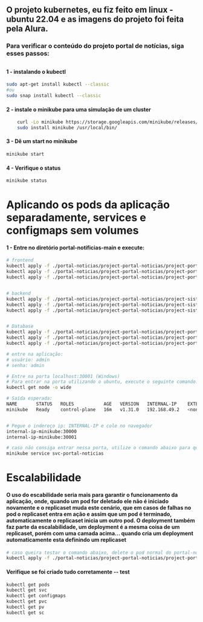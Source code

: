 ## O projeto kubernetes, eu fiz feito em linux - ubuntu 22.04 e as imagens do projeto foi feita pela Alura. 

### Para verificar o conteúdo do projeto portal de notícias, siga esses passos:
##


#### 1 - instalando o kubectl
```Bash
sudo apt-get install kubectl --classic
#ou
sudo snap install kubectl --classic
```


#### 2 - instale o minikube para uma simulação de um cluster
```Bash
    curl -Lo minikube https://storage.googleapis.com/minikube/releases/v1.12.1/minikube-linux-amd64 \ && chmod +x minikube
    sudo install minikube /usr/local/bin/
```

#### 3 - Dê um start no minikube
```Bash
minikube start
```
#### 4 - Verifique o status 
```Bash
minikube status
```


# Aplicando os pods da aplicação separadamente, services e configmaps sem volumes

#### 1 - Entre no diretório portal-notificias-main e execute:

```Bash 
# frontend
kubectl apply -f ./portal-noticias/project-portal-noticias/project-portal-noticias-frontend/portal-noticias.yml # -- aplique apenas se nao for utilizar o replicaset
kubectl apply -f ./portal-noticias/project-portal-noticias/project-portal-noticias-frontend/portal-configmap.yml
kubectl apply -f ./portal-noticias/project-portal-noticias/project-portal-noticias-frontend/svc-portal-noticias.yml


# backend
kubectl apply -f ./portal-noticias/project-portal-noticias/project-sistema-noticias-backend/sistema-noticias.yml
kubectl apply -f ./portal-noticias/project-portal-noticias/project-sistema-noticias-backend/sistema-configmap.yml
kubectl apply -f ./portal-noticias/project-portal-noticias/project-sistema-noticias-backend/svc-sistema-noticias.yml


# Database 
kubectl apply -f ./portal-noticias/project-portal-noticias/project-portal-db/db-configmap.yml 
kubectl apply -f ./portal-noticias/project-portal-noticias/project-portal-db/db-noticias.yml
kubectl apply -f ./portal-noticias/project-portal-noticias/project-portal-db/svc-db-noticias.yml

# entre na aplicação:
# usuário: admin
# senha: admin

# Entre na porta localhost:30001 (Windows)
# Para entrar na porta utilizando o ubuntu, execute o seguinte comando:
kubectl get node -o wide 

# Saída esperada:
NAME       STATUS   ROLES           AGE   VERSION   INTERNAL-IP    EXTERNAL-IP   OS-IMAGE             KERNEL-VERSION                       CONTAINER-RUNTIME
minikube   Ready    control-plane   16m   v1.31.0   192.168.49.2   <none>        Ubuntu 22.04.4 LTS   5.15.153.1-microsoft-standard-WSL2   docker://27.2.0


# Pegue o indereço ip: INTERNAL-IP e cole no navegador
internal-ip-minikube:30000 
internal-ip-minikube:30001

# caso não consiga entrar nessa porta, utilize o comando abaixo para que o minikube expõe uma URL e faz o um direcionamento da porta 30000 para uma aleatória
minikube service svc-portal-noticias
```
# Escalabilidade    
#### O uso do escabilidade seria mais para garantir o funcionamento da aplicação, onde, quando um pod for deletado ele não é iniciado novamente e o replicaset muda este cenário, que em casos de falhas no pod o replicaset entra em ação e assim que um pod é terminado, automaticamente o replicaset inicia um outro pod. O deployment também faz parte da escalabilidade, um deployment é a mesma coisa de um replicaset, porém com uma camada acima... quando cria um deployment automaticamente esta definindo um replicaset

```bash
# caso queira testar o comando abaixo, delete o pod normal do portal-noticias e aplique o comando abaixo
kubectl apply -f ./portal-noticias/project-portal-noticias/project-portal-noticias-frontend/portal-noticias-replicasets.yml
```

#### Verifique se foi criado tudo corretamente  -- test
```Bash
kubectl get pods
kubectl get svc
kubectl get configmaps 
kubectl get pvc
kubectl get pv
kubectl get sc
```



















